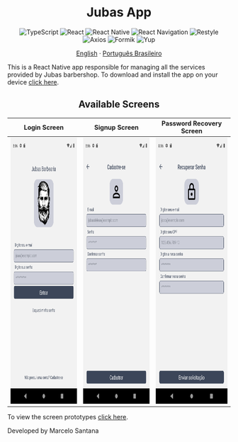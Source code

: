 <h1 align="center">
    Jubas App
</h1>

<div align="center">
    
![TypeScript](https://img.shields.io/badge/TypeScript-3178C6?style=for-the-badge&logo=typescript&logoColor=white)
![React](https://img.shields.io/badge/React-1b1b1d?style=for-the-badge&logo=react&logoColor=61dafb)
![React Native](https://img.shields.io/badge/React_Native-61DAFB?style=for-the-badge&logo=react&logoColor=23272f)
![React Navigation](https://img.shields.io/badge/React_Navigation-7b61c1?style=for-the-badge&logo=react&logoColor=white)
![Restyle](https://img.shields.io/badge/Restyle-5E8E3E?style=for-the-badge&logo=shopify&logoColor=white)
![Axios](https://img.shields.io/badge/Axios-white?style=for-the-badge&logo=axios&logoColor=5a29e4)
![Formik](https://img.shields.io/badge/Formik-172b4d?style=for-the-badge&logo=formik&logoColor=white)
![Yup](https://img.shields.io/badge/Yup-FF4081?style=for-the-badge&logo=npm&logoColor=white)

</div>

<p align="center">
    <a href="/README-EN.md">English</a>
    ·
    <a href="/README.md">Português Brasileiro</a>
</p>

This is a React Native app responsible for managing all the services provided by Jubas barbershop.
To download and install the app on your device [click here]().

<h2 align="center">Available Screens</h2>

| Login Screen                            | Signup Screen                           | Password Recovery Screen                   |
|-----------------------------------------|-----------------------------------------|--------------------------------------------|
| <img height="600" width="300" src="https://raw.githubusercontent.com/marcelo-de-santana/imagioteca/master/jubas-app/prints/SignIn.png"/> | <img height="600" width="300" src="https://raw.githubusercontent.com/marcelo-de-santana/imagioteca/master/jubas-app/prints/SignUp.png"/> | <img height="600" width="300" src="https://raw.githubusercontent.com/marcelo-de-santana/imagioteca/master/jubas-app/prints/RecoveryPassword.png"/> |

To view the screen prototypes [click here](https://www.figma.com/file/5ilvDi7rBbEM8hG74pETXk/Barber-App).

Developed by Marcelo Santana
